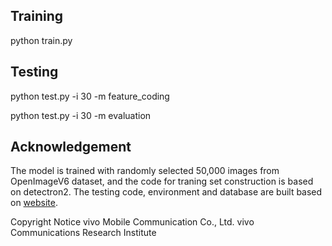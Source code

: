 ## Training

python train.py

## Testing

python test.py -i 30 -m feature_coding

python test.py -i 30 -m evaluation

## Acknowledgement

The model is trained with randomly selected 50,000 images from OpenImageV6 dataset, and the code for traning set construction is based on detectron2. The testing code, environment and database are built based on [website](https://github.com/Image-Processing-Systems-Laboratory/VCM_EE1.2_P-layer_feature_map_anchor_generation_137th_MPEG-VCM). 

Copyright Notice vivo Mobile Communication Co., Ltd. vivo Communications Research Institute
